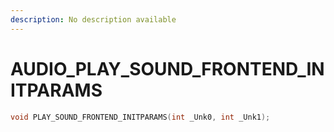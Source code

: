 ```yaml
---
description: No description available 
---
```


# AUDIO\_PLAY_SOUND_FRONTEND_INITPARAMS

```cpp
void PLAY_SOUND_FRONTEND_INITPARAMS(int _Unk0, int _Unk1);
```